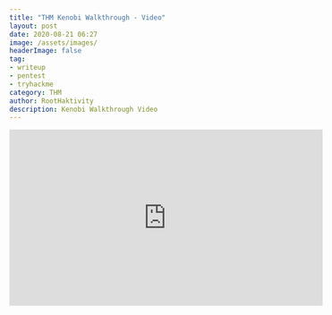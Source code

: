 ```yaml
---
title: "THM Kenobi Walkthrough - Video"
layout: post
date: 2020-08-21 06:27
image: /assets/images/
headerImage: false
tag:
- writeup
- pentest
- tryhackme
category: THM
author: RootHaktivity
description: Kenobi Walkthrough Video
---
```


<iframe width="560" height="315" src="https://www.youtube-nocookie.com/embed/4Ep8rTikxFc" title="THM Kenobi Walkthrough" frameborder="0" allow="accelerometer; autoplay; clipboard-write; encrypted-media; gyroscope; picture-in-picture" allowfullscreen></iframe>
